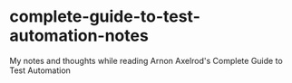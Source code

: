 # complete-guide-to-test-automation-notes
My notes and thoughts while reading Arnon Axelrod's Complete Guide to Test Automation
